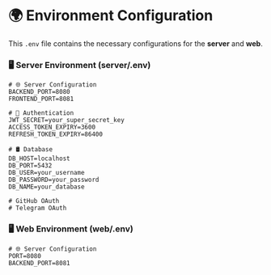 # 🌍 **Environment Configuration**  

This `.env` file contains the necessary configurations for the **server** and **web**.

### 🖥️ **Server Environment (server/.env)**
```env
# 🌐 Server Configuration
BACKEND_PORT=8080
FRONTEND_PORT=8081

# 🔑 Authentication
JWT_SECRET=your_super_secret_key
ACCESS_TOKEN_EXPIRY=3600
REFRESH_TOKEN_EXPIRY=86400

# 🛢️ Database
DB_HOST=localhost
DB_PORT=5432
DB_USER=your_username
DB_PASSWORD=your_password
DB_NAME=your_database

# GitHub OAuth
# Telegram OAuth
```



### 🖥️ **Web Environment (web/.env)**
```env
# 🌐 Server Configuration
PORT=8080
BACKEND_PORT=8081

```
